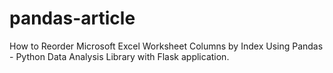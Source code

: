# pandas-article
How to Reorder Microsoft Excel Worksheet Columns by Index  Using  Pandas - Python Data Analysis Library with Flask application.
